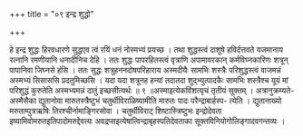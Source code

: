 +++
title = "०९ इन्द्र शुद्धो"

+++

हे इन्द्र शुद्धः हिरवधारणे सुद्धएव त्वं रयिं धनं नोस्मभ्यं प्रयच्छ । तथा शुद्धस्त्वं दाशुषे हविर्दत्तवते यजमानाय रत्नानि रमणीयानि धनादीनिच देहि । ततः शुद्धः पापरहितस्त्वं वृत्राणि अपामावरकान् कर्मविघ्नकारिणः शत्रून् पापानिवा जिघ्नसे हंसि । ततः सुद्धः शत्रुहननदोषपरिहाराय अस्मदीयैः सामभिः शस्त्रैः परिशुद्धस्त्वं वाजमन्नं अस्मभ्यं सिसाससि प्रदतुमिच्छसि । यदा यदा शत्रूनह हन्यां तदातदा शुद्भ्युत्पादकैः सामभिः शस्त्रैश्च यूयं मां परिशुद्धं कुरुतेति अस्मभ्यमन्नं दातुं इच्छसीत्यर्थः ॥ ९ ॥अस्माइत्येकविंशत्यृचं तृतीयं सूक्तम् । अत्रानुक्रम्यते-अस्मैसैका द्युतानोवा मारुतस्त्रैष्टुभं चतुर्थीविराळिष्यामीति मारुतः पादः परैन्द्राबार्हस्प- त्येति । द्युतानाख्यो मरुताम्पुत्रऋषिः तिरश्चीर्नामाङ्गिरसोवा । चतुर्थीविराट् शिष्टास्त्रिष्टुभः इन्द्रोदेवता इष्यामिवोमरुतइतिपादोमरुद्देवत्यः अवद्रप्सइत्येषात्विन्द्राबृहस्पतिदेवताका सूक्तविनियोगोलिङ्गादवगन्तव्यः ।